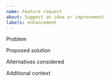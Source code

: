 ```yaml
---
name: Feature request
about: Suggest an idea or improvement
labels: enhancement
---
```


Problem

Proposed solution

Alternatives considered

Additional context

